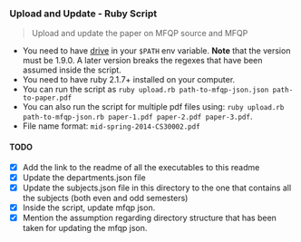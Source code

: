 ### Upload and Update - Ruby Script

> Upload and update the paper on MFQP source and MFQP

- You need to have [drive](https://github.com/prasmussen/gdrive/blob/3c7e4127ab7722146ab688dbe0c39e73d8a08b8b/README.md#downloads) in your
`$PATH` env variable. **Note** that the version must be 1.9.0. A later version breaks the regexes that have been assumed inside the script.
- You need to have ruby 2.1.7+ installed on your computer.
- You can run the script as `ruby upload.rb path-to-mfqp-json.json path-to-paper.pdf`
- You can also run the script for multiple pdf files using: `ruby upload.rb path-to-mfqp-json.rb paper-1.pdf paper-2.pdf paper-3.pdf`.
- File name format: `mid-spring-2014-CS30002.pdf`

#### TODO

- [x] Add the link to the readme of all the executables to this readme
- [x] Update the departments.json file
- [x] Update the subjects.json file in this directory to the one that contains
all the subjects (both even and odd semesters)
- [x] Inside the script, update mfqp json.
- [x] Mention the assumption regarding directory structure that has been taken
for updating the mfqp json.
